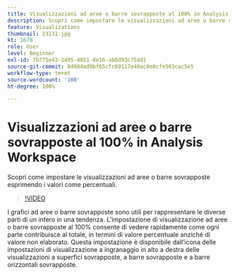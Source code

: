 ```yaml
---
title: Visualizzazioni ad aree o barre sovrapposte al 100% in Analysis Workspace
description: Scopri come impostare le visualizzazioni ad aree o barre sovrapposte esprimendo i valori come percentuali.
feature: Visualizations
thumbnail: 23131.jpg
kt: 1670
role: User
level: Beginner
exl-id: 7b775e43-2495-4851-8e16-ab6d93c75dd1
source-git-commit: 84984ad9bf65cfc69117e40ac0e0cfe503cac5e5
workflow-type: tm+mt
source-wordcount: '100'
ht-degree: 100%

---
```


# Visualizzazioni ad aree o barre sovrapposte al 100% in Analysis Workspace

Scopri come impostare le visualizzazioni ad aree o barre sovrapposte esprimendo i valori come percentuali.

>[!VIDEO](https://video.tv.adobe.com/v/23131/?quality=12&learn=on)

I grafici ad aree o barre sovrapposte sono utili per rappresentare le diverse parti di un intero in una tendenza. L’impostazione di visualizzazione ad aree o barre sovrapposte al 100% consente di vedere rapidamente come ogni parte contribuisce al totale, in termini di valore percentuale anziché di valore non elaborato. Questa impostazione è disponibile dall’icona delle impostazioni di visualizzazione a ingranaggio in alto a destra delle visualizzazioni a superfici sovrapposte, a barre sovrapposte e a barre orizzontali sovrapposte.
